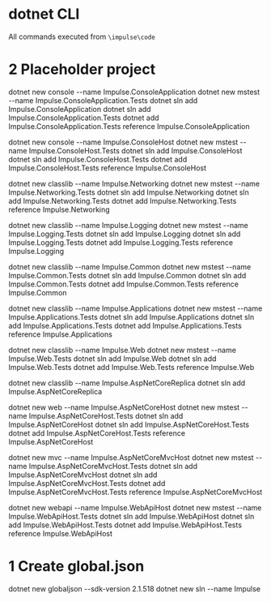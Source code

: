 # dotnet CLI

All commands executed from `\impulse\code`

# 2 Placeholder project

dotnet new console --name Impulse.ConsoleApplication
dotnet new mstest --name Impulse.ConsoleApplication.Tests
dotnet sln add Impulse.ConsoleApplication
dotnet sln add Impulse.ConsoleApplication.Tests
dotnet add Impulse.ConsoleApplication.Tests reference Impulse.ConsoleApplication

dotnet new console --name Impulse.ConsoleHost
dotnet new mstest --name Impulse.ConsoleHost.Tests
dotnet sln add Impulse.ConsoleHost
dotnet sln add Impulse.ConsoleHost.Tests
dotnet add Impulse.ConsoleHost.Tests reference Impulse.ConsoleHost

dotnet new classlib --name Impulse.Networking
dotnet new mstest --name Impulse.Networking.Tests
dotnet sln add Impulse.Networking
dotnet sln add Impulse.Networking.Tests
dotnet add Impulse.Networking.Tests reference Impulse.Networking

dotnet new classlib --name Impulse.Logging
dotnet new mstest --name Impulse.Logging.Tests
dotnet sln add Impulse.Logging
dotnet sln add Impulse.Logging.Tests
dotnet add Impulse.Logging.Tests reference Impulse.Logging

dotnet new classlib --name Impulse.Common
dotnet new mstest --name Impulse.Common.Tests
dotnet sln add Impulse.Common
dotnet sln add Impulse.Common.Tests
dotnet add Impulse.Common.Tests reference Impulse.Common

dotnet new classlib --name Impulse.Applications
dotnet new mstest --name Impulse.Applications.Tests
dotnet sln add Impulse.Applications
dotnet sln add Impulse.Applications.Tests
dotnet add Impulse.Applications.Tests reference Impulse.Applications

dotnet new classlib --name Impulse.Web
dotnet new mstest --name Impulse.Web.Tests
dotnet sln add Impulse.Web
dotnet sln add Impulse.Web.Tests
dotnet add Impulse.Web.Tests reference Impulse.Web

dotnet new classlib --name Impulse.AspNetCoreReplica
dotnet sln add Impulse.AspNetCoreReplica


dotnet new web --name Impulse.AspNetCoreHost
dotnet new mstest --name Impulse.AspNetCoreHost.Tests
dotnet sln add Impulse.AspNetCoreHost
dotnet sln add Impulse.AspNetCoreHost.Tests
dotnet add Impulse.AspNetCoreHost.Tests reference Impulse.AspNetCoreHost


dotnet new mvc --name Impulse.AspNetCoreMvcHost
dotnet new mstest --name Impulse.AspNetCoreMvcHost.Tests
dotnet sln add Impulse.AspNetCoreMvcHost
dotnet sln add Impulse.AspNetCoreMvcHost.Tests
dotnet add Impulse.AspNetCoreMvcHost.Tests reference Impulse.AspNetCoreMvcHost


dotnet new webapi --name Impulse.WebApiHost
dotnet new mstest --name Impulse.WebApiHost.Tests
dotnet sln add Impulse.WebApiHost
dotnet sln add Impulse.WebApiHost.Tests
dotnet add Impulse.WebApiHost.Tests reference Impulse.WebApiHost


# 1 Create global.json 
dotnet new globaljson --sdk-version 2.1.518
dotnet new sln --name Impulse